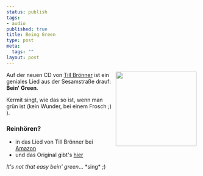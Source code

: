 ```yaml
--- 
status: publish
tags: 
- audio
published: true
title: Being Green
type: post
meta: 
  tags: ""
layout: post
---
```

<p><img width="212" height="195" border="0" hspace="5" align="right" src="/wp-content/olduploads/einmalig/kermit.gif" alt=""  />Auf der neuen CD von <a target="_BLANK" href="http://www.tillbroenner.de" title="http://www.tillbroenner.de" onmouseover="window.status='http://www.tillbroenner.de';return true;" onmouseout="window.status='';return true;">Till Brönner</a> ist ein geniales Lied aus der Sesamstraße drauf: <b>Bein' Green</b>.</p>

<p>Kermit singt, wie das so ist, wenn man grün ist (kein Wunder, bei einem Frosch ;) ).</p>

<a id="toc0"></a><h3>Reinhören?</h3>
<ul>
    <li>in das Lied von Till Brönner bei <a target="_BLANK" href="http://www.amazon.de/exec/obidos/ASIN/B000207NI0/" title="http://www.amazon.de/exec/obidos/ASIN/B000207NI0/" onmouseover="window.status='http://www.amazon.de/exec/obidos/ASIN/B000207NI0/';return true;" onmouseout="window.status='';return true;">Amazon</a></li>
    <li>und das Original gibt's <a target="_BLANK" href="http://ccins.camosun.bc.ca/~jbritton/green.htm" title="http://ccins.camosun.bc.ca/~jbritton/green.htm" onmouseover="window.status='http://ccins.camosun.bc.ca/~jbritton/green.htm';return true;" onmouseout="window.status='';return true;">hier</a></li>
</ul>
<p><i>It's not that easy bein' green</i>... *sing* ;)</p>
